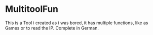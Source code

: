 # MultitoolFun
This is a Tool i created as i was bored, it has multiple functions, like as Games or to read the IP. Complete in German.
